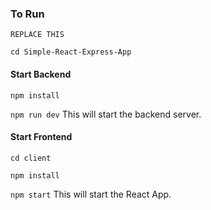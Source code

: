 ### To Run

```REPLACE THIS```

```cd Simple-React-Express-App```

#### Start Backend

```npm install```

```npm run dev``` This will start the backend server.

#### Start Frontend

```cd client```

```npm install```

```npm start``` This will start the React App.


